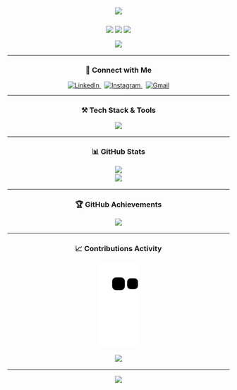 <!-- 🌟 Neon RGB Header -->
<h1 align="center">
  <img src="https://readme-typing-svg.demolab.com?font=Fira+Code&weight=700&size=30&pause=1000&color=00FFFF&center=true&vCenter=true&width=800&lines=🌈+Welcome+to+My+GitHub+Universe+🌌" />
</h1>

<p align="center">
  <img src="https://img.shields.io/static/v1?label=PASSION&message=CODE&color=FF00CC&style=for-the-badge&logo=react" />
  <img src="https://img.shields.io/static/v1?label=FOCUS&message=GROWTH&color=00FFFF&style=for-the-badge&logo=typescript" />
  <img src="https://img.shields.io/static/v1?label=SPIRIT&message=CREATIVITY&color=00FF99&style=for-the-badge&logo=figma" />
</p>

<p align="center">
  <img src="https://capsule-render.vercel.app/api?type=rect&text=Hi%20there!%20👋&fontColor=ffffff&fontSize=40&textBg=true&animation=twinkling&height=80&desc=I'm%20hhthai2002%2C%20a%20developer%20who%20loves%20building%20beautiful%20things.&descAlignY=50&descAlign=70&colorGradient=FF00CC,00FFFF" />
</p>

---

<!-- 🌐 Social Links -->
<h3 align="center">🔗 Connect with Me</h3>
<p align="center">
  <a href="https://linkedin.com/in/hieu-thai-huynh-63a942265" target="_blank">
    <img alt="LinkedIn" src="https://img.shields.io/badge/LinkedIn-0A66C2?style=for-the-badge&logo=linkedin&logoColor=white" />
  </a>
  &nbsp;
  <a href="https://www.instagram.com/hh_thai/" target="_blank">
    <img alt="Instagram" src="https://img.shields.io/badge/Instagram-E4405F?style=for-the-badge&logo=instagram&logoColor=white" />
  </a>
  &nbsp;
  <a href="mailto:hhthai2002@gmail.com" target="_blank">
    <img alt="Gmail" src="https://img.shields.io/badge/Gmail-D14836?style=for-the-badge&logo=gmail&logoColor=white" />
  </a>
</p>

---

<!-- 🛠️ Tech Stack -->
<h3 align="center">⚒️ Tech Stack & Tools</h3>
<p align="center">
  <img src="https://skillicons.dev/icons?i=java,spring,dotnet,js,ts,html,css,react,nextjs,nodejs,azure,figma&theme=light" />
</p>

---

<!-- 📈 GitHub Stats -->
<h3 align="center">📊 GitHub Stats</h3>
<p align="center">
  <img src="https://github-readme-stats.vercel.app/api?username=hhthai2002&show_icons=true&theme=radical&count_private=true" />
  <br />
  <img src="https://github-readme-streak-stats.herokuapp.com/?user=hhthai2002&theme=radical" />
</p>

---

<!-- 🏆 GitHub Trophies -->
<h3 align="center">🏆 GitHub Achievements</h3>
<p align="center">
  <img src="https://github-profile-trophy.vercel.app/?username=hhthai2002&theme=radical&no-frame=true&column=6&margin-w=10" />
</p>

---

<!-- 🐍 Snake animation -->
<h3 align="center">📈 Contributions Activity</h3>
<p align="center">
  <img src="https://github.com/hhthai2002/hhthai2002/blob/output/github-contribution-grid-snake.svg" />
</p>

<!-- 👁️ Visitors Counter -->
<p align="center">
  <img src="https://komarev.com/ghpvc/?username=hhthai2002&label=Profile+Views&color=blueviolet&style=flat-square" />
</p>

---

<!-- 🎨 Footer -->
<p align="center">
  <img src="https://capsule-render.vercel.app/api?type=waving&color=333399,FF00CC,00FFFF&height=120&section=footer" />
</p>
